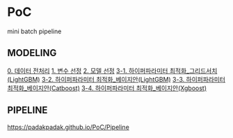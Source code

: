# PoC
mini batch pipeline 


## MODELING
<a href="https://padakpadak.github.io/PoC/Modeling/0. 데이터 전처리.html">0. 데이터 전처리</a>
<a href="https://padakpadak.github.io/PoC/Modeling/1. 변수 선정.html">1. 변수 선정</a>
<a href="https://padakpadak.github.io/PoC/Modeling/2. 모델 선정.html">2. 모델 선정</a>
<a href="https://padakpadak.github.io/PoC/Modeling/3-1. 하이퍼파라미터 최적화_그리드서치(LightGBM).html">3-1. 하이퍼파라미터 최적화_그리드서치(LightGBM)</a>
<a href="https://padakpadak.github.io/PoC/Modeling/3-2. 하이퍼파라미터 최적화_베이지안(LightGBM).html">3-2. 하이퍼파라미터 최적화_베이지안(LightGBM)</a>
<a href="https://padakpadak.github.io/PoC/Modeling/3-3. 하이퍼파라미터 최적화_베이지안(Catboost).html">3-3. 하이퍼파라미터 최적화_베이지안(Catboost)</a>
<a href="https://padakpadak.github.io/PoC/Modeling/3-4. 하이퍼파라미터 최적화_베이지안(Xgboost).html">3-4. 하이퍼파라미터 최적화_베이지안(Xgboost)</a>


## PIPELINE
https://padakpadak.github.io/PoC/Pipeline
